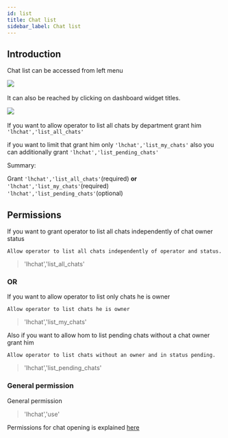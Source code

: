 ```yaml
---
id: list
title: Chat list
sidebar_label: Chat list
---
```


## Introduction

Chat list can be accessed from left menu

​![](/img/chat/chat-list.png)

It can also be reached by clicking on dashboard widget titles.

​![](/img/chat/widget-title.png)

If you want to allow operator to list all chats by department grant him `'lhchat','list_all_chats'`

if you want to limit that grant him only `'lhchat','list_my_chats'` also you can additionally grant `'lhchat','list_pending_chats'`

Summary:

Grant `'lhchat','list_all_chats'`(required) **or** `'lhchat','list_my_chats'`(required) `'lhchat','list_pending_chats'`(optional)

## Permissions

If you want to grant operator to list all chats independently of chat owner status

`Allow operator to list all chats independently of operator and status.`
> 'lhchat','list_all_chats'

### OR

If you want to allow operator to list only chats he is owner

`Allow operator to list chats he is owner`
> 'lhchat','list_my_chats'

Also if you want to allow hom to list pending chats without a chat owner grant him

`Allow operator to list chats without an owner and in status pending.`
> 'lhchat','list_pending_chats'


### General permission

General permission
> 'lhchat','use'

Permissions for chat opening is explained [here](chat/chat.md#permissions-influencing-chat-opening-permissions)


